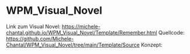 # WPM_Visual_Novel

Link zum Visual Novel: https://michele-chantal.github.io/WPM_Visual_Novel/Template/Remember.html
Quellcode: https://github.com/Michele-Chantal/WPM_Visual_Novel/tree/main/Template/Source
Konzept: 
